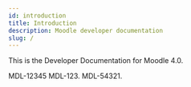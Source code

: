 ```yaml
---
id: introduction
title: Introduction
description: Moodle developer documentation
slug: /
---
```


This is the Developer Documentation for Moodle 4.0.

MDL-12345 MDL-123. MDL-54321.
